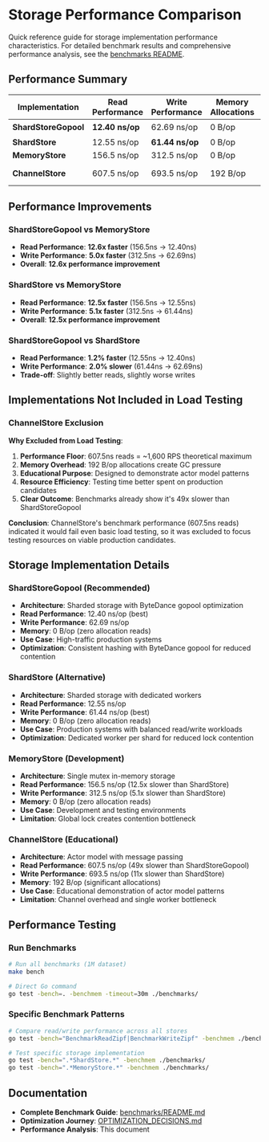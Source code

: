 # Storage Performance Comparison

Quick reference guide for storage implementation performance characteristics. For detailed benchmark results and comprehensive performance analysis, see the [benchmarks README](../benchmarks/README.md).

## Performance Summary

| Implementation | Read Performance | Write Performance | Memory Allocations | Production Ready |
|---------------|------------------|-------------------|-------------------|------------------|
| **ShardStoreGopool** | **12.40 ns/op** | 62.69 ns/op | 0 B/op | 🏆 **Best** |
| **ShardStore** | 12.55 ns/op | **61.44 ns/op** | 0 B/op | ✅ **Excellent** |
| **MemoryStore** | 156.5 ns/op | 312.5 ns/op | 0 B/op | ⚠️ **Limited** |
| **ChannelStore** | 607.5 ns/op | 693.5 ns/op | 192 B/op | ❌ **Educational** |

## Performance Improvements

### ShardStoreGopool vs MemoryStore
- **Read Performance**: **12.6x faster** (156.5ns → 12.40ns)
- **Write Performance**: **5.0x faster** (312.5ns → 62.69ns)
- **Overall**: **12.6x performance improvement**

### ShardStore vs MemoryStore
- **Read Performance**: **12.5x faster** (156.5ns → 12.55ns)
- **Write Performance**: **5.1x faster** (312.5ns → 61.44ns)
- **Overall**: **12.5x performance improvement**

### ShardStoreGopool vs ShardStore
- **Read Performance**: **1.2% faster** (12.55ns → 12.40ns)
- **Write Performance**: **2.0% slower** (61.44ns → 62.69ns)
- **Trade-off**: Slightly better reads, slightly worse writes

## Implementations Not Included in Load Testing

### ChannelStore Exclusion

**Why Excluded from Load Testing**:
1. **Performance Floor**: 607.5ns reads = ~1,600 RPS theoretical maximum
2. **Memory Overhead**: 192 B/op allocations create GC pressure
3. **Educational Purpose**: Designed to demonstrate actor model patterns
4. **Resource Efficiency**: Testing time better spent on production candidates
5. **Clear Outcome**: Benchmarks already show it's 49x slower than ShardStoreGopool

**Conclusion**: ChannelStore's benchmark performance (607.5ns reads) indicated it would fail even basic load testing, so it was excluded to focus testing resources on viable production candidates.

## Storage Implementation Details

### ShardStoreGopool (Recommended)
- **Architecture**: Sharded storage with ByteDance gopool optimization
- **Read Performance**: 12.40 ns/op (best)
- **Write Performance**: 62.69 ns/op
- **Memory**: 0 B/op (zero allocation reads)
- **Use Case**: High-traffic production systems
- **Optimization**: Consistent hashing with ByteDance gopool for reduced contention

### ShardStore (Alternative)
- **Architecture**: Sharded storage with dedicated workers
- **Read Performance**: 12.55 ns/op
- **Write Performance**: 61.44 ns/op (best)
- **Memory**: 0 B/op (zero allocation reads)
- **Use Case**: Production systems with balanced read/write workloads
- **Optimization**: Dedicated worker per shard for reduced lock contention

### MemoryStore (Development)
- **Architecture**: Single mutex in-memory storage
- **Read Performance**: 156.5 ns/op (12.5x slower than ShardStore)
- **Write Performance**: 312.5 ns/op (5.1x slower than ShardStore)
- **Memory**: 0 B/op (zero allocation reads)
- **Use Case**: Development and testing environments
- **Limitation**: Global lock creates contention bottleneck

### ChannelStore (Educational)
- **Architecture**: Actor model with message passing
- **Read Performance**: 607.5 ns/op (49x slower than ShardStoreGopool)
- **Write Performance**: 693.5 ns/op (11x slower than ShardStore)
- **Memory**: 192 B/op (significant allocations)
- **Use Case**: Educational demonstration of actor model patterns
- **Limitation**: Channel overhead and single worker bottleneck

## Performance Testing

### Run Benchmarks
```bash
# Run all benchmarks (1M dataset)
make bench

# Direct Go command
go test -bench=. -benchmem -timeout=30m ./benchmarks/
```

### Specific Benchmark Patterns
```bash
# Compare read/write performance across all stores
go test -bench="BenchmarkReadZipf|BenchmarkWriteZipf" -benchmem ./benchmarks/

# Test specific storage implementation
go test -bench=".*ShardStore.*" -benchmem ./benchmarks/
go test -bench=".*MemoryStore.*" -benchmem ./benchmarks/
```

## Documentation

- **Complete Benchmark Guide**: [benchmarks/README.md](../benchmarks/README.md)
- **Optimization Journey**: [OPTIMIZATION_DECISIONS.md](./OPTIMIZATION_DECISIONS.md)
- **Performance Analysis**: This document